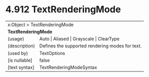 <html dir="LTR" xmlns:mshelp="http://msdn.microsoft.com/mshelp" xmlns:ddue="http://ddue.schemas.microsoft.com/authoring/2003/5" xmlns:xlink="http://www.w3.org/1999/xlink" xmlns:tool="http://www.microsoft.com/tooltip">

<body>
 <input type="hidden" id="userDataCache" class="userDataStyle">
 <input type="hidden" id="hiddenScrollOffset">
 <img id="dropDownImage" style="display:none; height:0; width:0;" src="../local/drpdown.gif">
 <img id="dropDownHoverImage" style="display:none; height:0; width:0;" src="../local/drpdown_orange.gif">
 <img id="collapseImage" style="display:none; height:0; width:0;" src="../local/collapse.gif">
 <img id="expandImage" style="display:none; height:0; width:0;" src="../local/exp.gif">
 <img id="collapseAllImage" style="display:none; height:0; width:0;" src="../local/collall.gif">
 <img id="expandAllImage" style="display:none; height:0; width:0;" src="../local/expall.gif">
 <img id="copyImage" style="display:none; height:0; width:0;" src="../local/copycode.gif">
 <img id="copyHoverImage" style="display:none; height:0; width:0;" src="../local/copycodeHighlight.gif">
 <div id="header"><h1 class="heading">4.912 TextRenderingMode</h1></div>

 <div id="mainSection">
 <div id="mainBody">
 <div id="allHistory" class="saveHistory" onsave="saveAll()" onload="loadAll()"></div>
 <p xmlns:wsd="http://wsdev.schemas.microsoft.com/authoring/2008/2" xmlns:msxsl="urn:schemas-microsoft-com:xslt" xmlns:script="urn:script" xmlns:build="urn:build">
 </p>
 <div id="sectionSection0" class="section" name="collapseableSection">
 <content xmlns="http://ddue.schemas.microsoft.com/authoring/2003/5" xmlns:wsd="http://wsdev.schemas.microsoft.com/authoring/2008/2" xmlns:msxsl="urn:schemas-microsoft-com:xslt" xmlns:script="urn:script" xmlns:build="urn:build">
 </content>
 </div>
 <div id="sectionSection1" class="section" name="collapseableSection">
 <content xmlns="http://ddue.schemas.microsoft.com/authoring/2003/5" xmlns:wsd="http://wsdev.schemas.microsoft.com/authoring/2008/2" xmlns:msxsl="urn:schemas-microsoft-com:xslt" xmlns:script="urn:script" xmlns:build="urn:build">
 <table class="ProtocolAuthoredTable" xmlns="">
 <tr><td colspan="2">
<mshelp:link keywords="86913f34-aa06-4c94-9f09-83936a822fd8" tabindex="0">x:Object</mshelp:link> &gt; <mshelp:link keywords="6ca005ba-dbcd-4814-a993-e5e7df2c9faf" tabindex="0">TextRenderingMode</mshelp:link> </td>
 </tr>
 <tr><td colspan="2">
 <b>
TextRenderingMode </b>
 </td>
 </tr>
 <tr><td><div class="indent0">(usage)</div></td>
 <td><mshelp:link keywords="50558b80-7bd0-440b-9f09-74b7aceda3b2" tabindex="0">Auto</mshelp:link> | <mshelp:link keywords="50558b80-7bd0-440b-9f09-74b7aceda3b2" tabindex="0">Aliased</mshelp:link> | <mshelp:link keywords="50558b80-7bd0-440b-9f09-74b7aceda3b2" tabindex="0">Grayscale</mshelp:link> | <mshelp:link keywords="50558b80-7bd0-440b-9f09-74b7aceda3b2" tabindex="0">ClearType</mshelp:link> </td>
 </tr>
 <tr><td><div class="indent0">(description)</div></td>
 <td>Defines the supported rendering modes for text. </td>
 </tr>
 <tr><td><div class="indent0">(used by)</div></td>
 <td><mshelp:link keywords="d31c45c5-7c2c-42ac-b11f-d2885b0fa096" tabindex="0">TextOptions</mshelp:link> </td>
 </tr>
 <tr><td><div class="indent0">[is nullable]</div></td>
 <td>false </td>
 </tr>
 <tr><td><div class="indent0">[text syntax]</div></td>
 <td><mshelp:link keywords="50558b80-7bd0-440b-9f09-74b7aceda3b2" tabindex="0">TextRenderingModeSyntax</mshelp:link> </td>
 </tr>
</table>
 </content>
 </div>
 <!--[if gte IE 5]>
 <tool:tip element="languageFilterToolTip" avoidmouse="false"/>
 <![endif]-->
 </div>
 <a name="feedback"></a><span></span>
 </div>
</body></html>
